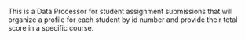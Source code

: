 This is a Data Processor for student assignment submissions that will organize a profile for each student by id number and provide their total score in a specific course.
